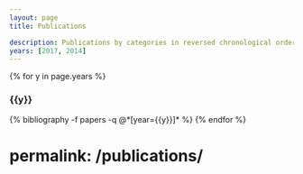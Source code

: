 ```yaml
---
layout: page
title: Publications

description: Publications by categories in reversed chronological order. Generated by jekyll-scholar.
years: [2017, 2014]
---
```


{% for y in page.years %}
  <h3 class="year">{{y}}</h3>
  {% bibliography -f papers -q @*[year={{y}}]* %}
{% endfor %}

# permalink: /publications/
